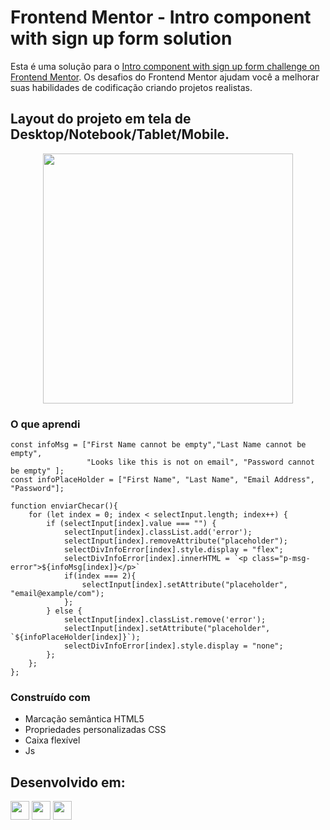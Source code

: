 # Frontend Mentor - Intro component with sign up form solution

Esta é uma solução para o [Intro component with sign up form challenge on Frontend Mentor](https://www.frontendmentor.io/challenges/intro-component-with-signup-form-5cf91bd49edda32581d28fd1). 
Os desafios do Frontend Mentor ajudam você a melhorar suas habilidades de codificação criando projetos realistas.

## Layout do projeto em tela de Desktop/Notebook/Tablet/Mobile.

<div align="center">

  <img src="https://github.com/HumbertoFox/repository/assets/126817628/82c81773-1936-4a3c-b501-abbb00dcd992" width="400px"/>

</div>

### O que aprendi

```Js
const infoMsg = ["First Name cannot be empty","Last Name cannot be empty",
                 "Looks like this is not on email", "Password cannot be empty" ];
const infoPlaceHolder = ["First Name", "Last Name", "Email Address", "Password"];

function enviarChecar(){
    for (let index = 0; index < selectInput.length; index++) {
        if (selectInput[index].value === "") {
            selectInput[index].classList.add('error');
            selectInput[index].removeAttribute("placeholder");
            selectDivInfoError[index].style.display = "flex";
            selectDivInfoError[index].innerHTML = `<p class="p-msg-error">${infoMsg[index]}</p>`
            if(index === 2){
                selectInput[index].setAttribute("placeholder", "email@example/com");
            };
        } else {
            selectInput[index].classList.remove('error');
            selectInput[index].setAttribute("placeholder", `${infoPlaceHolder[index]}`);
            selectDivInfoError[index].style.display = "none";
        };
    };
};
```

### Construído com

- Marcação semântica HTML5
- Propriedades personalizadas CSS
- Caixa flexível
- Js

## Desenvolvido em:

<div>
  <img src="https://cdn.jsdelivr.net/gh/devicons/devicon/icons/html5/html5-original.svg" width="30px"/>
  <img src="https://cdn.jsdelivr.net/gh/devicons/devicon/icons/css3/css3-original.svg" width="30px"/>
  <img src="https://cdn.jsdelivr.net/gh/devicons/devicon/icons/javascript/javascript-plain.svg" width="30px"/>
</div>
